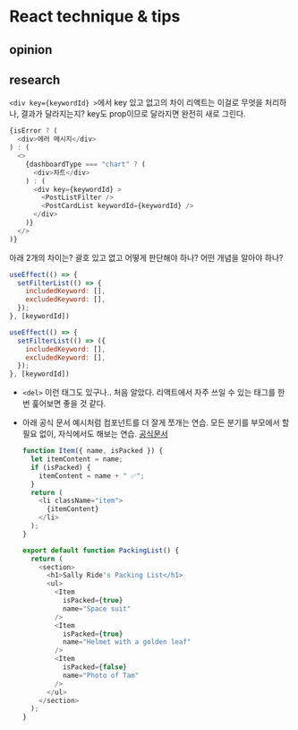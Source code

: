 # React technique & tips

## opinion

## research

`<div key={keywordId} >`에서 key 있고 없고의 차이
리액트는 이걸로 무엇을 처리하나, 결과가 달라지는지?
key도 prop이므로 달라지면 완전히 새로 그린다.
```js
{isError ? (
  <div>에러 메시지</div>
) : (
  <>
    {dashboardType === "chart" ? (
      <div>차트</div>
    ) : (
      <div key={keywordId} >
        <PostListFilter />
        <PostCardList keywordId={keywordId} />
      </div>
    )}
  </>
)}
```

아래 2개의 차이는? 괄호 있고 없고 어떻게 판단해야 하나? 어떤 개념을 알아야 하나?
```js
useEffect(() => {
  setFilterList(() => {
    includedKeyword: [],
    excludedKeyword: [],
  });
}, [keywordId])

useEffect(() => {
  setFilterList(() => ({
    includedKeyword: [],
    excludedKeyword: [],
  });
}, [keywordId])
```

- `<del>` 이런 태그도 있구나.. 처음 알았다. 리액트에서 자주 쓰일 수 있는 태그를 한번 훑어보면 좋을 것 같다.

- 아래 공식 문서 예시처럼 컴포넌트를 더 잘게 쪼개는 연습. 모든 분기를 부모에서 할 필요 없이, 자식에서도 해보는 연습. [공식문서](https://ko.react.dev/learn/conditional-rendering#conditionally-assigning-jsx-to-a-variable)
  ```js
  function Item({ name, isPacked }) {
    let itemContent = name;
    if (isPacked) {
      itemContent = name + " ✅";
    }
    return (
      <li className="item">
        {itemContent}
      </li>
    );
  }

  export default function PackingList() {
    return (
      <section>
        <h1>Sally Ride's Packing List</h1>
        <ul>
          <Item 
            isPacked={true} 
            name="Space suit" 
          />
          <Item 
            isPacked={true} 
            name="Helmet with a golden leaf" 
          />
          <Item 
            isPacked={false} 
            name="Photo of Tam" 
          />
        </ul>
      </section>
    );
  }

  ```



